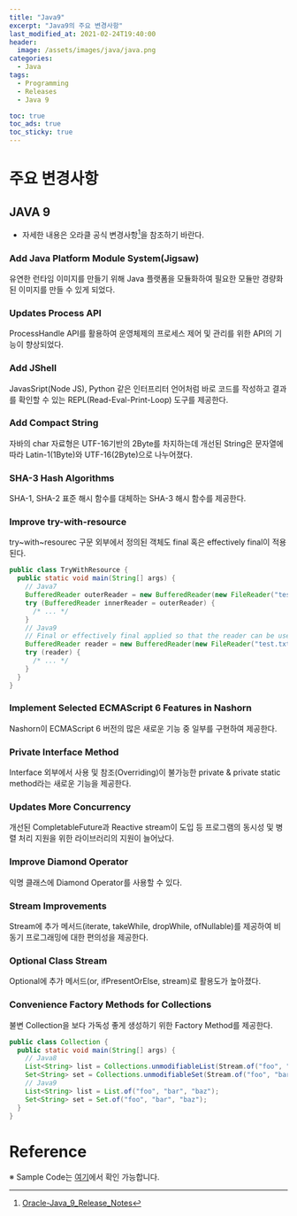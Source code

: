 ```yaml
---
title: "Java9"
excerpt: "Java9의 주요 변경사항"
last_modified_at: 2021-02-24T19:40:00
header:
  image: /assets/images/java/java.png
categories:
  - Java
tags:
  - Programming
  - Releases
  - Java 9

toc: true
toc_ads: true
toc_sticky: true
---
```

# 주요 변경사항
## JAVA 9
- 자세한 내용은 오라클 공식 변경사항[^Java9]을 참조하기 바란다.

### Add Java Platform Module System(Jigsaw)
유연한 런타임 이미지를 만들기 위해 Java 플랫폼을 모듈화하여 필요한 모듈만 경량화된 이미지를 만들 수 있게 되었다.

### Updates Process API
ProcessHandle API를 활용하여 운영체제의 프로세스 제어 및 관리를 위한 API의 기능이 향상되었다.

### Add JShell
JavasSript(Node JS), Python 같은 인터프리터 언어처럼 바로 코드를 작성하고 결과를 확인할 수 있는 REPL(Read-Eval-Print-Loop) 도구를 제공한다.

### Add Compact String
자바의 char 자료형은 UTF-16기반의 2Byte를 차지하는데 개선된 String은 문자열에 따라 Latin-1(1Byte)와 UTF-16(2Byte)으로 나누어졌다.

### SHA-3 Hash Algorithms
SHA-1, SHA-2 표준 해시 함수를 대체하는 SHA-3 해시 함수를 제공한다.

### Improve try-with-resource
try~with~resourec 구문 외부에서 정의된 객체도 final 혹은 effectively final이 적용된다.
```java
public class TryWithResource {
  public static void main(String[] args) {
    // Java7
    BufferedReader outerReader = new BufferedReader(new FileReader("test.txt"));
    try (BufferedReader innerReader = outerReader) {
      /* ... */
    }
    // Java9
    // Final or effectively final applied so that the reader can be used.
    BufferedReader reader = new BufferedReader(new FileReader("test.txt"));
    try (reader) {
      /* ... */
    }
  }
}
```

### Implement Selected ECMAScript 6 Features in Nashorn
Nashorn이 ECMAScript 6 버전의 많은 새로운 기능 중 일부를 구현하여 제공한다.

### Private Interface Method
Interface 외부에서 사용 및 참조(Overriding)이 불가능한 private & private static method라는 새로운 기능을 제공한다.

### Updates More Concurrency
개선된 CompletableFuture과 Reactive stream이 도입 등 프로그램의 동시성 및 병렬 처리 지원을 위한 라이브러리의 지원이 늘어났다.

### Improve Diamond Operator
익명 클래스에 Diamond Operator를 사용할 수 있다.

### Stream Improvements
Stream에 추가 메서드(iterate, takeWhile, dropWhile, ofNullable)를 제공하여 비동기 프로그래밍에 대한 편의성을 제공한다.

### Optional Class Stream
Optional에 추가 메서드(or, ifPresentOrElse, stream)로 활용도가 높아졌다.

### Convenience Factory Methods for Collections
불변 Collection을 보다 가독성 좋게 생성하기 위한 Factory Method를 제공한다.
```java
public class Collection {
  public static void main(String[] args) {
    // Java8
    List<String> list = Collections.unmodifiableList(Stream.of("foo", "bar", "baz").collect(Collectors.toList()));
    Set<String> set = Collections.unmodifiableSet(Stream.of("foo", "bar", "baz").collect(Collectors.toSet()));
    // Java9
    List<String> list = List.of("foo", "bar", "baz");
    Set<String> set = Set.of("foo", "bar", "baz");
  }
}
```

# Reference
[^Java9]: [Oracle-Java_9_Release_Notes](https://docs.oracle.com/javase/9/whatsnew/toc.htm#JSNEW-GUID-71A09701-7412-4499-A88D-53FA8BFBD3D0)

※ Sample Code는 [여기](https://github.com/GracefulSoul/java/tree/master/src/main/java/java9)에서 확인 가능합니다.
